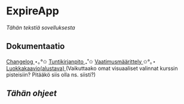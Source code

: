 # ExpireApp

*Tähän tekstiä sovelluksesta*

## Dokumentaatio
[ Changelog ](dokumentaatio/changelog.md) ⋆｡°✩ [ Tuntikirjanpito ](dokumentaatio/tuntikirjanpito.md) ₊˚✩ [ Vaatimusmäärittely ](dokumentaatio/vaatimusmaarittely.md) ✩°｡⋆ [ Luokkakaavio(alustava) ](dokumentaatio/harjoitustyo_luokkakaavio.md)
(Vaikuttaako omat visuaaliset valinnat kurssin pisteisiin? Pitääkö siis olla ns. siisti?)

## *Tähän ohjeet*
